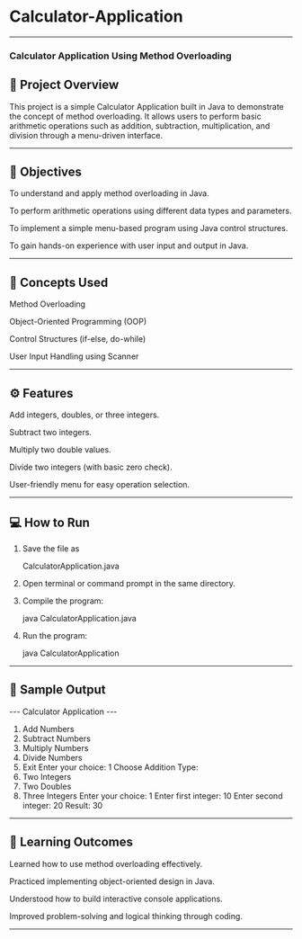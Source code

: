 # Calculator-Application

---

### Calculator Application Using Method Overloading

## 📘 Project Overview

This project is a simple Calculator Application built in Java to demonstrate the concept of method overloading.
It allows users to perform basic arithmetic operations such as addition, subtraction, multiplication, and division through a menu-driven interface.


---

## 🎯 Objectives

To understand and apply method overloading in Java.

To perform arithmetic operations using different data types and parameters.

To implement a simple menu-based program using Java control structures.

To gain hands-on experience with user input and output in Java.



---

## 🧠 Concepts Used

Method Overloading

Object-Oriented Programming (OOP)

Control Structures (if-else, do-while)

User Input Handling using Scanner



---

## ⚙ Features

Add integers, doubles, or three integers.

Subtract two integers.

Multiply two double values.

Divide two integers (with basic zero check).

User-friendly menu for easy operation selection.



---

## 💻 How to Run

1. Save the file as
  
   CalculatorApplication.java


2. Open terminal or command prompt in the same directory.


3. Compile the program:

   java CalculatorApplication.java


4. Run the program:

   java CalculatorApplication




---

## 🧩 Sample Output

--- Calculator Application ---
1. Add Numbers
2. Subtract Numbers
3. Multiply Numbers
4. Divide Numbers
5. Exit
Enter your choice: 1
Choose Addition Type:
1. Two Integers
2. Two Doubles
3. Three Integers
Enter your choice: 1
Enter first integer: 10
Enter second integer: 20
Result: 30


---

## 🧾 Learning Outcomes

Learned how to use method overloading effectively.

Practiced implementing object-oriented design in Java.

Understood how to build interactive console applications.

Improved problem-solving and logical thinking through coding.




---
